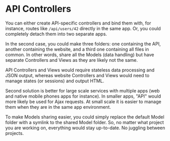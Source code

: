 # API Controllers

You can either create API-specific controllers and bind them with, for instance,
routes like `/api/users/42` directly in the same app. Or, you could completely
detach them into two separate apps.

In the second case, you could make three folders: one containing the API, another
containing the website, and a third one containing all files in common. In other
words, share all the Models (data handling) but have separate Controllers and
Views as they are likely not the same.

API Controllers and Views would require stateless data processing and JSON output,
whereas website Controllers and Views would need to manage states (or sessions)
and output HTML.

Second solution is better for large scale services with multiple apps (web and
native mobile phones apps for instance). In smaller apps, "API" would more likely
be used for Ajax requests. At small scale it is easier to manage them when they
are in the same app environment.

To make Models sharing easier, you could simply replace the default Model folder
with a symlink to the shared Model folder. So, no matter what project you are
working on, everything would stay up-to-date. No juggling between projects.
